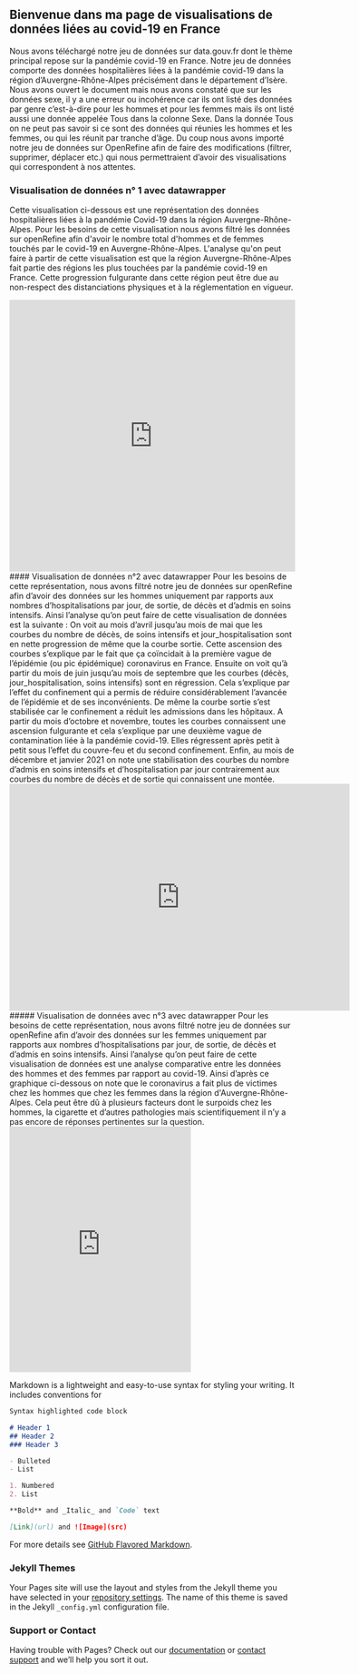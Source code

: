 ## Bienvenue dans ma page de visualisations de données liées au covid-19 en France
Nous avons téléchargé notre jeu de données sur data.gouv.fr dont le thème principal repose sur la pandémie covid-19 en France. Notre jeu de données comporte des données hospitalières liées à la pandémie covid-19 dans la région d’Auvergne-Rhône-Alpes précisément dans le département d’Isère. Nous avons ouvert le document mais nous avons constaté que sur les données sexe, il y a une erreur ou incohérence car ils ont listé des données par genre c’est-à-dire pour les hommes et pour les femmes mais ils ont listé aussi une donnée appelée Tous dans la colonne Sexe. Dans la donnée Tous on ne peut pas savoir si ce sont des données qui réunies les hommes et les femmes, ou qui les réunit par tranche d’âge. Du coup nous avons importé notre jeu de données sur OpenRefine afin de faire des modifications (filtrer, supprimer, déplacer etc.) qui nous permettraient d’avoir des visualisations qui correspondent à nos attentes. 
### Visualisation de données n° 1 avec datawrapper
Cette visualisation ci-dessous est une représentation des données hospitalières liées à la pandémie Covid-19 dans la région Auvergne-Rhône-Alpes. Pour les besoins de cette visualisation nous avons filtré les données sur openRefine afin d'avoir le nombre total d'hommes et de femmes touchés par le covid-19 en Auvergne-Rhône-Alpes. L'analyse qu'on peut faire à partir de cette visualisation est que la région Auvergne-Rhône-Alpes fait partie des régions les plus touchées par la pandémie covid-19 en France. Cette progression fulgurante dans cette région peut être due au non-respect des distanciations physiques et à la réglementation en vigueur.
<iframe title="[ Diagramme à plusieurs tartes ]" aria-label="chart" id="datawrapper-chart-Mhp7j" src="https://datawrapper.dwcdn.net/Mhp7j/1/" scrolling="no" frameborder="0" style="width: 0; min-width: 100% !important; border: none;" height="479"></iframe><script type="text/javascript">!function(){"use strict";window.addEventListener("message",(function(a){if(void 0!==a.data["datawrapper-height"])for(var e in a.data["datawrapper-height"]){var t=document.getElementById("datawrapper-chart-"+e)||document.querySelector("iframe[src*='"+e+"']");t&&(t.style.height=a.data["datawrapper-height"][e]+"px")}}))}();
</script>
#### Visualisation de données n°2 avec datawrapper
Pour les besoins de cette représentation, nous avons filtré notre jeu de données sur openRefine afin d’avoir des données sur les hommes uniquement par rapports aux nombres d’hospitalisations par jour, de sortie, de décès et d’admis en soins intensifs. Ainsi l’analyse qu’on peut faire de cette visualisation de données est la suivante : On voit au mois d’avril jusqu’au mois de mai que les courbes du nombre de décès, de soins intensifs et jour_hospitalisation sont en nette progression de même que la courbe sortie. Cette ascension des courbes s’explique par le fait que ça coïncidait à la première vague de l’épidémie (ou pic épidémique) coronavirus en France. Ensuite on voit qu’à partir du mois de juin jusqu’au mois de septembre que les courbes (décès, jour_hospitalisation, soins intensifs) sont en régression. Cela s’explique par l’effet du confinement qui a permis de réduire considérablement l’avancée de l’épidémie et de ses inconvénients. De même la courbe sortie s’est stabilisée car le confinement a réduit les admissions dans les hôpitaux. A partir du mois d’octobre et novembre, toutes les courbes connaissent une ascension fulgurante et cela s’explique par une deuxième vague de contamination liée à la pandémie covid-19. Elles régressent après petit à petit sous l’effet du couvre-feu et du second confinement. Enfin, au mois de décembre et janvier 2021 on note une stabilisation des courbes du nombre d’admis en soins intensifs et d’hospitalisation par jour contrairement aux courbes du nombre de décès et de sortie qui connaissent une montée.
<iframe title="[ courbes sur les données hommes ]" aria-label="Interactive line chart" id="datawrapper-chart-LoKZM" src="https://datawrapper.dwcdn.net/LoKZM/1/" scrolling="no" frameborder="0" style="border: none;" width="600" height="400"></iframe>
##### Visualisation de données avec n°3 avec datawrapper
Pour les besoins de cette représentation, nous avons filtré notre jeu de données sur openRefine afin d’avoir des données sur les femmes uniquement par rapports aux nombres d’hospitalisations par jour, de sortie, de décès et d’admis en soins intensifs. Ainsi l’analyse qu’on peut faire de cette visualisation de données est une analyse comparative entre les données des hommes et des femmes par rapport au covid-19. Ainsi d’après ce graphique ci-dessous on note que le coronavirus a fait plus de victimes chez les hommes que chez les femmes dans la région d'Auvergne-Rhône-Alpes. Cela peut être dû à plusieurs facteurs dont le surpoids chez les hommes, la cigarette et d’autres pathologies mais scientifiquement il n’y a pas encore de réponses pertinentes sur la question.
<iframe title="[ Graphique de zone  ]" aria-label="Interactive area chart" id="datawrapper-chart-fgWtY" src="https://datawrapper.dwcdn.net/fgWtY/1/" scrolling="no" frameborder="0" style="border: none;" width="320" height="433"></iframe>



Markdown is a lightweight and easy-to-use syntax for styling your writing. It includes conventions for

```markdown
Syntax highlighted code block

# Header 1
## Header 2
### Header 3

- Bulleted
- List

1. Numbered
2. List

**Bold** and _Italic_ and `Code` text

[Link](url) and ![Image](src)
```

For more details see [GitHub Flavored Markdown](https://guides.github.com/features/mastering-markdown/).

### Jekyll Themes

Your Pages site will use the layout and styles from the Jekyll theme you have selected in your [repository settings](https://github.com/Zale-14/essai/settings). The name of this theme is saved in the Jekyll `_config.yml` configuration file.

### Support or Contact

Having trouble with Pages? Check out our [documentation](https://docs.github.com/categories/github-pages-basics/) or [contact support](https://support.github.com/contact) and we’ll help you sort it out.
